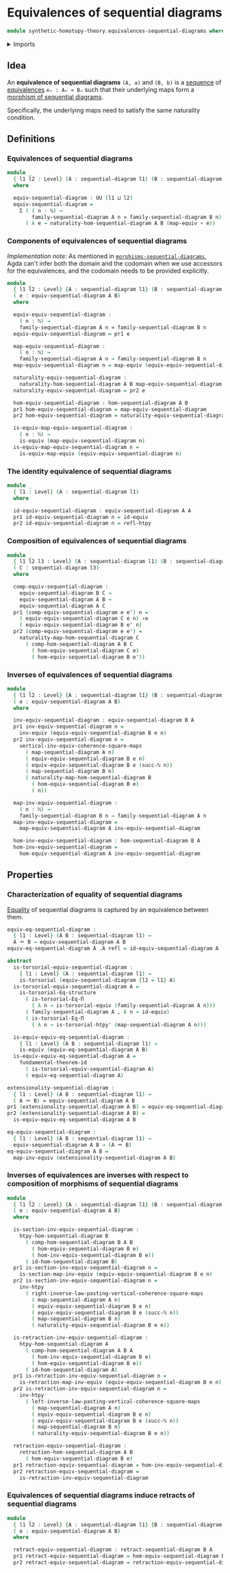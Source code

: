 # Equivalences of sequential diagrams

```agda
module synthetic-homotopy-theory.equivalences-sequential-diagrams where
```

<details><summary>Imports</summary>

```agda
open import elementary-number-theory.natural-numbers

open import foundation.commuting-squares-of-maps
open import foundation.dependent-pair-types
open import foundation.equality-dependent-function-types
open import foundation.equivalences
open import foundation.function-types
open import foundation.fundamental-theorem-of-identity-types
open import foundation.homotopies
open import foundation.homotopy-induction
open import foundation.identity-types
open import foundation.structure-identity-principle
open import foundation.torsorial-type-families
open import foundation.univalence
open import foundation.universe-levels

open import synthetic-homotopy-theory.morphisms-sequential-diagrams
open import synthetic-homotopy-theory.retracts-of-sequential-diagrams
open import synthetic-homotopy-theory.sequential-diagrams
```

</details>

## Idea

An **equivalence of sequential diagrams** `(A, a)` and `(B, b)` is a
[sequence](lists.dependent-sequences.md) of
[equivalences](foundation.equivalences.md) `eₙ : Aₙ ≃ Bₙ` such that their
underlying maps form a
[morphism of sequential diagrams](synthetic-homotopy-theory.morphisms-sequential-diagrams.md).

Specifically, the underlying maps need to satisfy the same naturality condition.

## Definitions

### Equivalences of sequential diagrams

```agda
module _
  { l1 l2 : Level} (A : sequential-diagram l1) (B : sequential-diagram l2)
  where

  equiv-sequential-diagram : UU (l1 ⊔ l2)
  equiv-sequential-diagram =
    Σ ( ( n : ℕ) →
        family-sequential-diagram A n ≃ family-sequential-diagram B n)
      ( λ e → naturality-hom-sequential-diagram A B (map-equiv ∘ e))
```

### Components of equivalences of sequential diagrams

_Implementation note:_ As mentioned in
[`morphisms-sequential-diagrams`](synthetic-homotopy-theory.morphisms-sequential-diagrams.md),
Agda can't infer both the domain and the codomain when we use accessors for the
equivalences, and the codomain needs to be provided explicitly.

```agda
module _
  { l1 l2 : Level} {A : sequential-diagram l1} (B : sequential-diagram l2)
  ( e : equiv-sequential-diagram A B)
  where

  equiv-equiv-sequential-diagram :
    ( n : ℕ) →
    family-sequential-diagram A n ≃ family-sequential-diagram B n
  equiv-equiv-sequential-diagram = pr1 e

  map-equiv-sequential-diagram :
    ( n : ℕ) →
    family-sequential-diagram A n → family-sequential-diagram B n
  map-equiv-sequential-diagram n = map-equiv (equiv-equiv-sequential-diagram n)

  naturality-equiv-sequential-diagram :
    naturality-hom-sequential-diagram A B map-equiv-sequential-diagram
  naturality-equiv-sequential-diagram = pr2 e

  hom-equiv-sequential-diagram : hom-sequential-diagram A B
  pr1 hom-equiv-sequential-diagram = map-equiv-sequential-diagram
  pr2 hom-equiv-sequential-diagram = naturality-equiv-sequential-diagram

  is-equiv-map-equiv-sequential-diagram :
    ( n : ℕ) →
    is-equiv (map-equiv-sequential-diagram n)
  is-equiv-map-equiv-sequential-diagram n =
    is-equiv-map-equiv (equiv-equiv-sequential-diagram n)
```

### The identity equivalence of sequential diagrams

```agda
module _
  { l1 : Level} (A : sequential-diagram l1)
  where

  id-equiv-sequential-diagram : equiv-sequential-diagram A A
  pr1 id-equiv-sequential-diagram n = id-equiv
  pr2 id-equiv-sequential-diagram n = refl-htpy
```

### Composition of equivalences of sequential diagrams

```agda
module _
  { l1 l2 l3 : Level} (A : sequential-diagram l1) (B : sequential-diagram l2)
  ( C : sequential-diagram l3)
  where

  comp-equiv-sequential-diagram :
    equiv-sequential-diagram B C →
    equiv-sequential-diagram A B →
    equiv-sequential-diagram A C
  pr1 (comp-equiv-sequential-diagram e e') n =
    ( equiv-equiv-sequential-diagram C e n) ∘e
    ( equiv-equiv-sequential-diagram B e' n)
  pr2 (comp-equiv-sequential-diagram e e') =
    naturality-map-hom-sequential-diagram C
      ( comp-hom-sequential-diagram A B C
        ( hom-equiv-sequential-diagram C e)
        ( hom-equiv-sequential-diagram B e'))
```

### Inverses of equivalences of sequential diagrams

```agda
module _
  { l1 l2 : Level} {A : sequential-diagram l1} (B : sequential-diagram l2)
  ( e : equiv-sequential-diagram A B)
  where

  inv-equiv-sequential-diagram : equiv-sequential-diagram B A
  pr1 inv-equiv-sequential-diagram n =
    inv-equiv (equiv-equiv-sequential-diagram B e n)
  pr2 inv-equiv-sequential-diagram n =
    vertical-inv-equiv-coherence-square-maps
      ( map-sequential-diagram A n)
      ( equiv-equiv-sequential-diagram B e n)
      ( equiv-equiv-sequential-diagram B e (succ-ℕ n))
      ( map-sequential-diagram B n)
      ( naturality-map-hom-sequential-diagram B
        ( hom-equiv-sequential-diagram B e)
        ( n))

  map-inv-equiv-sequential-diagram :
    ( n : ℕ) →
    family-sequential-diagram B n → family-sequential-diagram A n
  map-inv-equiv-sequential-diagram =
    map-equiv-sequential-diagram A inv-equiv-sequential-diagram

  hom-inv-equiv-sequential-diagram : hom-sequential-diagram B A
  hom-inv-equiv-sequential-diagram =
    hom-equiv-sequential-diagram A inv-equiv-sequential-diagram
```

## Properties

### Characterization of equality of sequential diagrams

[Equality](foundation.identity-types.md) of sequential diagrams is captured by
an equivalence between them.

```agda
equiv-eq-sequential-diagram :
  { l1 : Level} (A B : sequential-diagram l1) →
  A ＝ B → equiv-sequential-diagram A B
equiv-eq-sequential-diagram A .A refl = id-equiv-sequential-diagram A

abstract
  is-torsorial-equiv-sequential-diagram :
    { l1 : Level} (A : sequential-diagram l1) →
    is-torsorial (equiv-sequential-diagram {l2 = l1} A)
  is-torsorial-equiv-sequential-diagram A =
    is-torsorial-Eq-structure
      ( is-torsorial-Eq-Π
        ( λ n → is-torsorial-equiv (family-sequential-diagram A n)))
      ( family-sequential-diagram A , λ n → id-equiv)
      ( is-torsorial-Eq-Π
        ( λ n → is-torsorial-htpy' (map-sequential-diagram A n)))

  is-equiv-equiv-eq-sequential-diagram :
    { l1 : Level} (A B : sequential-diagram l1) →
    is-equiv (equiv-eq-sequential-diagram A B)
  is-equiv-equiv-eq-sequential-diagram A =
    fundamental-theorem-id
      ( is-torsorial-equiv-sequential-diagram A)
      ( equiv-eq-sequential-diagram A)

extensionality-sequential-diagram :
  { l1 : Level} (A B : sequential-diagram l1) →
  ( A ＝ B) ≃ equiv-sequential-diagram A B
pr1 (extensionality-sequential-diagram A B) = equiv-eq-sequential-diagram A B
pr2 (extensionality-sequential-diagram A B) =
  is-equiv-equiv-eq-sequential-diagram A B

eq-equiv-sequential-diagram :
  { l1 : Level} (A B : sequential-diagram l1) →
  equiv-sequential-diagram A B → (A ＝ B)
eq-equiv-sequential-diagram A B =
  map-inv-equiv (extensionality-sequential-diagram A B)
```

### Inverses of equivalences are inverses with respect to composition of morphisms of sequential diagrams

```agda
module _
  { l1 l2 : Level} {A : sequential-diagram l1} (B : sequential-diagram l2)
  ( e : equiv-sequential-diagram A B)
  where

  is-section-inv-equiv-sequential-diagram :
    htpy-hom-sequential-diagram B
      ( comp-hom-sequential-diagram B A B
        ( hom-equiv-sequential-diagram B e)
        ( hom-inv-equiv-sequential-diagram B e))
      ( id-hom-sequential-diagram B)
  pr1 is-section-inv-equiv-sequential-diagram n =
    is-section-map-inv-equiv (equiv-equiv-sequential-diagram B e n)
  pr2 is-section-inv-equiv-sequential-diagram n =
    inv-htpy
      ( right-inverse-law-pasting-vertical-coherence-square-maps
        ( map-sequential-diagram A n)
        ( equiv-equiv-sequential-diagram B e n)
        ( equiv-equiv-sequential-diagram B e (succ-ℕ n))
        ( map-sequential-diagram B n)
        ( naturality-equiv-sequential-diagram B e n))

  is-retraction-inv-equiv-sequential-diagram :
    htpy-hom-sequential-diagram A
      ( comp-hom-sequential-diagram A B A
        ( hom-inv-equiv-sequential-diagram B e)
        ( hom-equiv-sequential-diagram B e))
      ( id-hom-sequential-diagram A)
  pr1 is-retraction-inv-equiv-sequential-diagram n =
    is-retraction-map-inv-equiv (equiv-equiv-sequential-diagram B e n)
  pr2 is-retraction-inv-equiv-sequential-diagram n =
    inv-htpy
      ( left-inverse-law-pasting-vertical-coherence-square-maps
        ( map-sequential-diagram A n)
        ( equiv-equiv-sequential-diagram B e n)
        ( equiv-equiv-sequential-diagram B e (succ-ℕ n))
        ( map-sequential-diagram B n)
        ( naturality-equiv-sequential-diagram B e n))

  retraction-equiv-sequential-diagram :
    retraction-hom-sequential-diagram A B
      ( hom-equiv-sequential-diagram B e)
  pr1 retraction-equiv-sequential-diagram = hom-inv-equiv-sequential-diagram B e
  pr2 retraction-equiv-sequential-diagram =
    is-retraction-inv-equiv-sequential-diagram
```

### Equivalences of sequential diagrams induce retracts of sequential diagrams

```agda
module _
  { l1 l2 : Level} {A : sequential-diagram l1} {B : sequential-diagram l2}
  ( e : equiv-sequential-diagram A B)
  where

  retract-equiv-sequential-diagram : retract-sequential-diagram B A
  pr1 retract-equiv-sequential-diagram = hom-equiv-sequential-diagram B e
  pr2 retract-equiv-sequential-diagram = retraction-equiv-sequential-diagram B e
```
